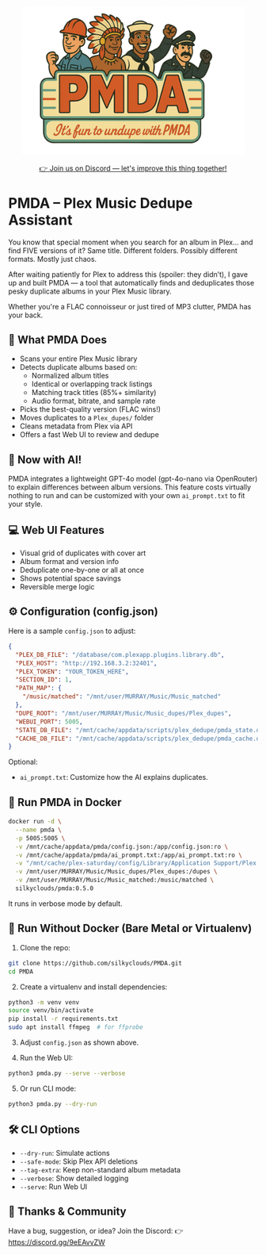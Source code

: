 <p align="center">
  <img src="/static/PMDA.png" alt="PMDA Logo" width="450"/>
</p>

<p align="center">
  <a href="https://discord.gg/9eEAvvZW">
    👉 Join us on Discord — let's improve this thing together!
  </a>
</p>


PMDA – Plex Music Dedupe Assistant
==================================

You know that special moment when you search for an album in Plex... and find FIVE versions of it? Same title. Different folders. Possibly different formats. Mostly just chaos.

After waiting patiently for Plex to address this (spoiler: they didn’t), I gave up and built PMDA — a tool that automatically finds and deduplicates those pesky duplicate albums in your Plex Music library.

Whether you're a FLAC connoisseur or just tired of MP3 clutter, PMDA has your back.

🌟 What PMDA Does
-----------------

- Scans your entire Plex Music library
- Detects duplicate albums based on:
  - Normalized album titles
  - Identical or overlapping track listings
  - Matching track titles (85%+ similarity)
  - Audio format, bitrate, and sample rate
- Picks the best-quality version (FLAC wins!)
- Moves duplicates to a `Plex_dupes/` folder
- Cleans metadata from Plex via API
- Offers a fast Web UI to review and dedupe

🧠 Now with AI!
---------------

PMDA integrates a lightweight GPT-4o model (gpt-4o-nano via OpenRouter) to explain differences between album versions. This feature costs virtually nothing to run and can be customized with your own `ai_prompt.txt` to fit your style.

💻 Web UI Features
------------------

- Visual grid of duplicates with cover art
- Album format and version info
- Deduplicate one-by-one or all at once
- Shows potential space savings
- Reversible merge logic

⚙️ Configuration (config.json)
------------------------------

Here is a sample `config.json` to adjust:

```json
{
  "PLEX_DB_FILE": "/database/com.plexapp.plugins.library.db",
  "PLEX_HOST": "http://192.168.3.2:32401",
  "PLEX_TOKEN": "YOUR_TOKEN_HERE",
  "SECTION_ID": 1,
  "PATH_MAP": {
    "/music/matched": "/mnt/user/MURRAY/Music/Music_matched"
  },
  "DUPE_ROOT": "/mnt/user/MURRAY/Music/Music_dupes/Plex_dupes",
  "WEBUI_PORT": 5005,
  "STATE_DB_FILE": "/mnt/cache/appdata/scripts/plex_dedupe/pmda_state.db",
  "CACHE_DB_FILE": "/mnt/cache/appdata/scripts/plex_dedupe/pmda_cache.db"
}
```

Optional:
- `ai_prompt.txt`: Customize how the AI explains duplicates.

🚀 Run PMDA in Docker
---------------------

```bash
docker run -d \
  --name pmda \
  -p 5005:5005 \
  -v /mnt/cache/appdata/pmda/config.json:/app/config.json:ro \
  -v /mnt/cache/appdata/pmda/ai_prompt.txt:/app/ai_prompt.txt:ro \
  -v "/mnt/cache/plex-saturday/config/Library/Application Support/Plex Media Server/Plug-in Support/Databases":/database:ro \
  -v /mnt/user/MURRAY/Music/Music_dupes/Plex_dupes:/dupes \
  -v /mnt/user/MURRAY/Music/Music_matched:/music/matched \
  silkyclouds/pmda:0.5.0
```

It runs in verbose mode by default.

🧪 Run Without Docker (Bare Metal or Virtualenv)
------------------------------------------------

1. Clone the repo:

```bash
git clone https://github.com/silkyclouds/PMDA.git
cd PMDA
```

2. Create a virtualenv and install dependencies:

```bash
python3 -m venv venv
source venv/bin/activate
pip install -r requirements.txt
sudo apt install ffmpeg  # for ffprobe
```

3. Adjust `config.json` as shown above.

4. Run the Web UI:

```bash
python3 pmda.py --serve --verbose
```

5. Or run CLI mode:

```bash
python3 pmda.py --dry-run
```

🛠 CLI Options
--------------

- `--dry-run`: Simulate actions
- `--safe-mode`: Skip Plex API deletions
- `--tag-extra`: Keep non-standard album metadata
- `--verbose`: Show detailed logging
- `--serve`: Run Web UI

🫶 Thanks & Community
---------------------

Have a bug, suggestion, or idea? Join the Discord:
👉 https://discord.gg/9eEAvvZW
